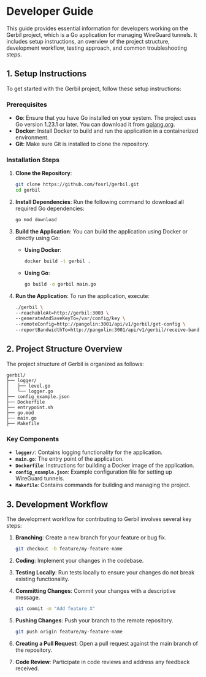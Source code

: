 # Developer Guide

This guide provides essential information for developers working on the Gerbil project, which is a Go application for managing WireGuard tunnels. It includes setup instructions, an overview of the project structure, development workflow, testing approach, and common troubleshooting steps.

## 1. Setup Instructions

To get started with the Gerbil project, follow these setup instructions:

### Prerequisites
- **Go**: Ensure that you have Go installed on your system. The project uses Go version 1.23.1 or later. You can download it from [golang.org](https://golang.org/dl/).
- **Docker**: Install Docker to build and run the application in a containerized environment.
- **Git**: Make sure Git is installed to clone the repository.

### Installation Steps
1. **Clone the Repository**:
   ```bash
   git clone https://github.com/fosrl/gerbil.git
   cd gerbil
   ```

2. **Install Dependencies**:
   Run the following command to download all required Go dependencies:
   ```bash
   go mod download
   ```

3. **Build the Application**:
   You can build the application using Docker or directly using Go:
   - **Using Docker**:
     ```bash
     docker build -t gerbil .
     ```
   - **Using Go**:
     ```bash
     go build -o gerbil main.go
     ```

4. **Run the Application**:
   To run the application, execute:
    ```bash
    ./gerbil \
    --reachableAt=http://gerbil:3003 \
    --generateAndSaveKeyTo=/var/config/key \
    --remoteConfig=http://pangolin:3001/api/v1/gerbil/get-config \
    --reportBandwidthTo=http://pangolin:3001/api/v1/gerbil/receive-bandwidth
    ```

## 2. Project Structure Overview

The project structure of Gerbil is organized as follows:

```
gerbil/
├── logger/
│   ├── level.go
│   └── logger.go
├── config_example.json
├── Dockerfile
├── entrypoint.sh
├── go.mod
├── main.go
├── Makefile
```

### Key Components

- **`logger/`**: Contains logging functionality for the application.
- **`main.go`**: The entry point of the application.
- **`Dockerfile`**: Instructions for building a Docker image of the application.
- **`config_example.json`**: Example configuration file for setting up WireGuard tunnels.
- **`Makefile`**: Contains commands for building and managing the project.

## 3. Development Workflow

The development workflow for contributing to Gerbil involves several key steps:

1. **Branching**: Create a new branch for your feature or bug fix.
   ```bash
   git checkout -b feature/my-feature-name
   ```

2. **Coding**: Implement your changes in the codebase.

3. **Testing Locally**: Run tests locally to ensure your changes do not break existing functionality.

4. **Committing Changes**: Commit your changes with a descriptive message.
   ```bash
   git commit -m "Add feature X"
   ```

5. **Pushing Changes**: Push your branch to the remote repository.
   ```bash
   git push origin feature/my-feature-name
   ```

6. **Creating a Pull Request**: Open a pull request against the main branch of the repository.

7. **Code Review**: Participate in code reviews and address any feedback received.